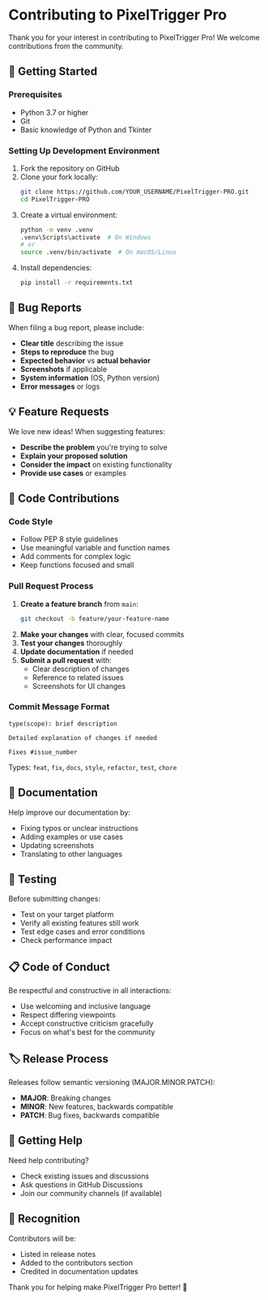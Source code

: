 # Contributing to PixelTrigger Pro

Thank you for your interest in contributing to PixelTrigger Pro! We welcome contributions from the community.

## 🚀 Getting Started

### Prerequisites
- Python 3.7 or higher
- Git
- Basic knowledge of Python and Tkinter

### Setting Up Development Environment
1. Fork the repository on GitHub
2. Clone your fork locally:
   ```bash
   git clone https://github.com/YOUR_USERNAME/PixelTrigger-PRO.git
   cd PixelTrigger-PRO
   ```
3. Create a virtual environment:
   ```bash
   python -m venv .venv
   .venv\Scripts\activate  # On Windows
   # or
   source .venv/bin/activate  # On macOS/Linux
   ```
4. Install dependencies:
   ```bash
   pip install -r requirements.txt
   ```

## 🐛 Bug Reports

When filing a bug report, please include:
- **Clear title** describing the issue
- **Steps to reproduce** the bug
- **Expected behavior** vs **actual behavior**
- **Screenshots** if applicable
- **System information** (OS, Python version)
- **Error messages** or logs

## 💡 Feature Requests

We love new ideas! When suggesting features:
- **Describe the problem** you're trying to solve
- **Explain your proposed solution**
- **Consider the impact** on existing functionality
- **Provide use cases** or examples

## 🔧 Code Contributions

### Code Style
- Follow PEP 8 style guidelines
- Use meaningful variable and function names
- Add comments for complex logic
- Keep functions focused and small

### Pull Request Process
1. **Create a feature branch** from `main`:
   ```bash
   git checkout -b feature/your-feature-name
   ```
2. **Make your changes** with clear, focused commits
3. **Test your changes** thoroughly
4. **Update documentation** if needed
5. **Submit a pull request** with:
   - Clear description of changes
   - Reference to related issues
   - Screenshots for UI changes

### Commit Message Format
```
type(scope): brief description

Detailed explanation of changes if needed

Fixes #issue_number
```

Types: `feat`, `fix`, `docs`, `style`, `refactor`, `test`, `chore`

## 📝 Documentation

Help improve our documentation by:
- Fixing typos or unclear instructions
- Adding examples or use cases
- Updating screenshots
- Translating to other languages

## 🧪 Testing

Before submitting changes:
- Test on your target platform
- Verify all existing features still work
- Test edge cases and error conditions
- Check performance impact

## 📋 Code of Conduct

Be respectful and constructive in all interactions:
- Use welcoming and inclusive language
- Respect differing viewpoints
- Accept constructive criticism gracefully
- Focus on what's best for the community

## 🏷️ Release Process

Releases follow semantic versioning (MAJOR.MINOR.PATCH):
- **MAJOR**: Breaking changes
- **MINOR**: New features, backwards compatible
- **PATCH**: Bug fixes, backwards compatible

## 💬 Getting Help

Need help contributing?
- Check existing issues and discussions
- Ask questions in GitHub Discussions
- Join our community channels (if available)

## 🎉 Recognition

Contributors will be:
- Listed in release notes
- Added to the contributors section
- Credited in documentation updates

Thank you for helping make PixelTrigger Pro better! 🚀
